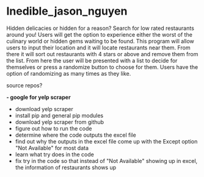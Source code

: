# Inedible_jason_nguyen
Hidden delicacies or hidden for a reason? Search for low rated restaurants around you!
Users will get the option to experience either the worst of the culinary world or hidden gems waiting to be found. This program will allow users to input their location and it will locate restaurants near them. From there it will sort out restaurants with 4 stars or above and remove them from the list. From here the user will be presented with a list to decide for themselves or press a randomize button to choose for them. Users have the option of randomizing as many times as they like. 

source repos? 



**- google for yelp scraper**
- download yelp scraper
- install pip and general pip modules
- download yelp scraper from github
- figure out how to run the code
- determine where the code outputs the excel file
- find out why the outputs in the excel file come up with the Except option "Not Available" for most data
- learn what try does in the code
- fix try in the code so that instead of "Not Available" showing up in excel, the information of restaurants shows up
